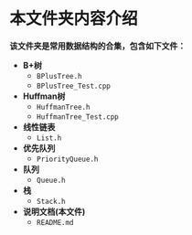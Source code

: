 # 本文件夹内容介绍

**该文件夹是常用数据结构的合集，包含如下文件：**

- **B+树**
  - `BPlusTree.h`
  - `BPlusTree_Test.cpp`
- **Huffman树**
  - `HuffmanTree.h`
  - `HuffmanTree_Test.cpp`
- **线性链表**
  - `List.h`
- **优先队列**
  - `PriorityQueue.h`
- **队列**
  - `Queue.h`
- **栈**
  - `Stack.h`
- **说明文档(本文件)**
  - `README.md`